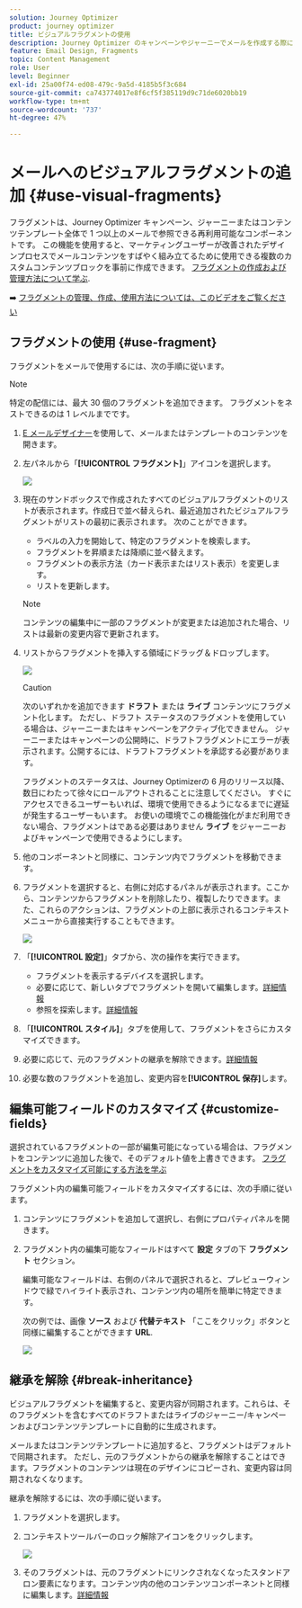 ```yaml
---
solution: Journey Optimizer
product: journey optimizer
title: ビジュアルフラグメントの使用
description: Journey Optimizer のキャンペーンやジャーニーでメールを作成する際に、ビジュアルフラグメントを使用する方法を説明します
feature: Email Design, Fragments
topic: Content Management
role: User
level: Beginner
exl-id: 25a00f74-ed08-479c-9a5d-4185b5f3c684
source-git-commit: ca743774017e8f6cf5f385119d9c71de6020bb19
workflow-type: tm+mt
source-wordcount: '737'
ht-degree: 47%

---
```


# メールへのビジュアルフラグメントの追加 {#use-visual-fragments}

フラグメントは、Journey Optimizer キャンペーン、ジャーニーまたはコンテンツテンプレート全体で 1 つ以上のメールで参照できる再利用可能なコンポーネントです。 この機能を使用すると、マーケティングユーザーが改善されたデザインプロセスでメールコンテンツをすばやく組み立てるために使用できる複数のカスタムコンテンツブロックを事前に作成できます。 [フラグメントの作成および管理方法について学ぶ](../content-management/fragments.md).

➡️ [フラグメントの管理、作成、使用方法については、このビデオをご覧ください](../content-management/fragments.md#video-fragments)

## フラグメントの使用 {#use-fragment}

フラグメントをメールで使用するには、次の手順に従います。

>[!NOTE]
>
>特定の配信には、最大 30 個のフラグメントを追加できます。 フラグメントをネストできるのは 1 レベルまでです。


1. [E メールデザイナー](get-started-email-design.md)を使用して、メールまたはテンプレートのコンテンツを開きます。

1. 左パネルから「**[!UICONTROL フラグメント]**」アイコンを選択します。

   ![](assets/fragments-in-designer.png)

1. 現在のサンドボックスで作成されたすべてのビジュアルフラグメントのリストが表示されます。作成日で並べ替えられ、最近追加されたビジュアルフラグメントがリストの最初に表示されます。 次のことができます。

   * ラベルの入力を開始して、特定のフラグメントを検索します。
   * フラグメントを昇順または降順に並べ替えます。
   * フラグメントの表示方法（カード表示またはリスト表示）を変更します。
   * リストを更新します。

   >[!NOTE]
   >
   >コンテンツの編集中に一部のフラグメントが変更または追加された場合、リストは最新の変更内容で更新されます。

1. リストからフラグメントを挿入する領域にドラッグ＆ドロップします。

   ![](assets/fragment-insert.png)

   >[!CAUTION]
   >
   >次のいずれかを追加できます **ドラフト** または **ライブ** コンテンツにフラグメント化します。 ただし、ドラフト ステータスのフラグメントを使用している場合は、ジャーニーまたはキャンペーンをアクティブ化できません。 ジャーニーまたはキャンペーンの公開時に、ドラフトフラグメントにエラーが表示されます。公開するには、ドラフトフラグメントを承認する必要があります。
   >
   > フラグメントのステータスは、Journey Optimizerの 6 月のリリース以降、数日にわたって徐々にロールアウトされることに注意してください。 すぐにアクセスできるユーザーもいれば、環境で使用できるようになるまでに遅延が発生するユーザーもいます。 お使いの環境でこの機能強化がまだ利用できない場合、フラグメントはである必要はありません **ライブ** をジャーニーおよびキャンペーンで使用できるようにします。

1. 他のコンポーネントと同様に、コンテンツ内でフラグメントを移動できます。

1. フラグメントを選択すると、右側に対応するパネルが表示されます。ここから、コンテンツからフラグメントを削除したり、複製したりできます。また、これらのアクションは、フラグメントの上部に表示されるコンテキストメニューから直接実行することもできます。

   ![](assets/fragment-right-pane.png)

1. 「**[!UICONTROL 設定]**」タブから、次の操作を実行できます。

   * フラグメントを表示するデバイスを選択します。
   * 必要に応じて、新しいタブでフラグメントを開いて編集します。[詳細情報](../content-management/fragments.md#edit-fragments)
   * 参照を探索します。[詳細情報](../content-management/fragments.md#explore-references)

1. 「**[!UICONTROL スタイル]**」タブを使用して、フラグメントをさらにカスタマイズできます。

1. 必要に応じて、元のフラグメントの継承を解除できます。[詳細情報](#break-inheritance)

1. 必要な数のフラグメントを追加し、変更内容を&#x200B;**[!UICONTROL 保存]**&#x200B;します。

## 編集可能フィールドのカスタマイズ {#customize-fields}

選択されているフラグメントの一部が編集可能になっている場合は、フラグメントをコンテンツに追加した後で、そのデフォルト値を上書きできます。 [フラグメントをカスタマイズ可能にする方法を学ぶ](../content-management/customizable-fragments.md)

フラグメント内の編集可能フィールドをカスタマイズするには、次の手順に従います。

1. コンテンツにフラグメントを追加して選択し、右側にプロパティパネルを開きます。

1. フラグメント内の編集可能なフィールドはすべて **設定** タブの下 **フラグメント** セクション。

   編集可能なフィールドは、右側のパネルで選択されると、プレビューウィンドウで緑でハイライト表示され、コンテンツ内の場所を簡単に特定できます。

   次の例では、画像 **ソース** および **代替テキスト** 「ここをクリック」ボタンと同様に編集することができます **URL**.

   ![](assets/fragment-editable.png)

## 継承を解除 {#break-inheritance}

ビジュアルフラグメントを編集すると、変更内容が同期されます。これらは、そのフラグメントを含むすべてのドラフトまたはライブのジャーニー/キャンペーンおよびコンテンツテンプレートに自動的に生成されます。

メールまたはコンテンツテンプレートに追加すると、フラグメントはデフォルトで同期されます。 ただし、元のフラグメントからの継承を解除することはできます。フラグメントのコンテンツは現在のデザインにコピーされ、変更内容は同期されなくなります。

継承を解除するには、次の手順に従います。

1. フラグメントを選択します。

1. コンテキストツールバーのロック解除アイコンをクリックします。

   ![](assets/fragment-break-inheritance.png)

1. そのフラグメントは、元のフラグメントにリンクされなくなったスタンドアロン要素になります。コンテンツ内の他のコンテンツコンポーネントと同様に編集します。[詳細情報](content-components.md)
